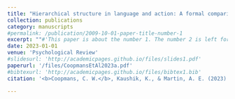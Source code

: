 ```yaml
---
title: "Hierarchical structure in language and action: A formal comparison"
collection: publications
category: manuscripts
#permalink: /publication/2009-10-01-paper-title-number-1
excerpt: ""#'This paper is about the number 1. The number 2 is left for future work.'
date: 2023-01-01
venue: 'Psychological Review'
#slidesurl: 'http://academicpages.github.io/files/slides1.pdf'
paperurl: '/files/CoopmansEtAl2023a.pdf'
#bibtexurl: 'http://academicpages.github.io/files/bibtex1.bib'
citation: '<b>Coopmans, C. W.</b>, Kaushik, K., & Martin, A. E. (2023). Hierarchical structure in language and action: A formal comparison. <i>Psychological Review, 130</i>(4), 935-952.'

---
```

